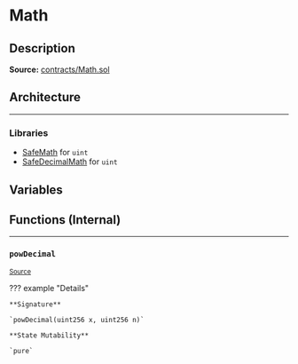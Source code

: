 # Math

## Description


**Source:** [contracts/Math.sol](https://github.com/Synthetixio/synthetix/tree/v2.21.15contracts/Math.sol)

## Architecture


---
### Libraries

- [SafeMath](/libraries/SafeMath) for `uint`
- [SafeDecimalMath](/libraries/SafeDecimalMath) for `uint`
## Variables

## Functions (Internal)


---
### `powDecimal`

<sub>[Source](https://github.com/Synthetixio/synthetix/tree/v2.21.15contracts/Math.sol#L18)</sub>



??? example "Details"

    **Signature**

    `powDecimal(uint256 x, uint256 n)`

    **State Mutability**

    `pure`

